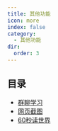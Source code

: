 ```yaml
---
title: 其他功能
icon: more
index: false
category:
  - 其他功能
dir:
  order: 3
---
```

## 目录

- [群聊学习](learning_chat.md)
- [网页截图](screenshot.md)
- [60秒读世界](world60s.md)